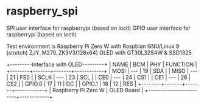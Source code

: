 # raspberry_spi
SPI user interface for raspberrypi (based on ioctl)
GPIO user interface for raspberrypi (based on ioctl)

Test environment is Raspberry Pi Zero W with Raspbian GNU/Linux 9 (stretch)
ZJY_M270_ZK3V3(128x64) OLED with GT30L32S4W & SSD1325

+---------Interface with OLED---------+
|  NAME  |  BCM  |  PHY  |  FUNCTION  |
+--------+-------+-------+------------+
|  MOSI  |  ---  |   19  |      SDA   |
|  MISO  |  ---  |   21  |      FS0   |
|  SCLK  |  ---  |   23  |      SCL   |
|   CE0  |  ---  |   24  |      CS1   |
|   CE1  |  ---  |   26  |      CS2   |
| GPIO.0 |   17  |   11  |       DC   |
| GPIO.1 |   18  |   12  |      RES   |
+--------+-------+-------+------------+
|   Raspberry Pi Zero W  | OLED Board |
+------------------------+------------+
